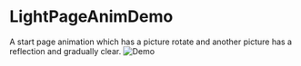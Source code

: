 # LightPageAnimDemo
A start page animation which has a picture rotate and another picture has a reflection and gradually clear.
![Demo](demo.gif)